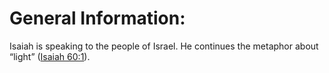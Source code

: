 # General Information:

Isaiah is speaking to the people of Israel. He continues the metaphor about “light” ([Isaiah 60:1](../60/01.md)).